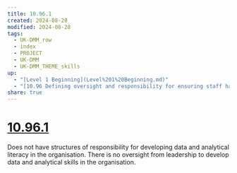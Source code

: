 ```yaml
---
title: 10.96.1
created: 2024-08-28
modified: 2024-08-28
tags:
  - UK-DMM_row
  - index
  - PROJECT
  - UK-DMM
  - UK-DMM_THEME_skills
up:
  - "[Level 1 Beginning](Level%201%20Beginning.md)"
  - "[10.96 Defining oversight and responsibility for ensuring staff have necessary data skills](10.96%20Defining%20oversight%20and%20responsibility%20for%20ensuring%20staff%20have%20necessary%20data%20skills.md)"
share: true
---
```

# [10.96.1](10.96.1.md)
Does not have structures of responsibility for developing data and analytical literacy in the organisation. There is no oversight from leadership to develop data and analytical skills in the organisation.
